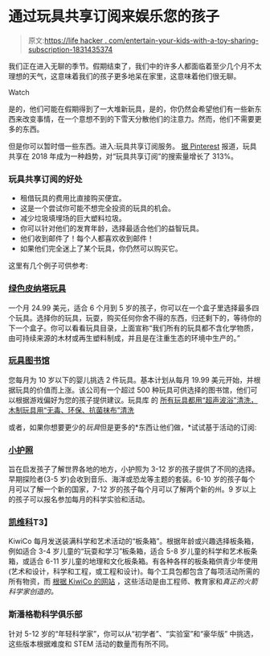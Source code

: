 # 通过玩具共享订阅来娱乐您的孩子

> 原文:[https://life hacker . com/entertain-your-kids-with-a-toy-sharing-subscription-1831435374](https://lifehacker.com/entertain-your-kids-with-a-toy-sharing-subscription-1831435374)

我们正在进入无聊的季节。假期结束了，我们中的许多人都面临着至少几个月不太理想的天气，这意味着我们的孩子更多地呆在家里，这意味着他们很无聊。

Watch

是的，他们可能在假期得到了一大堆新玩具，是的，你仍然会希望他们有一些新东西来改变事情，在一个意想不到的下雪天分散他们的注意力。然而，他们不需要更多的东西。

但是你可以暂时借一些东西。进入:玩具共享订阅服务。 [据 Pinterest](https://newsroom.pinterest.com/en/post/pinterest-100-the-top-trends-for-2019) 报道，玩具共享在 2018 年成为一种趋势，对“玩具共享订阅”的搜索量增长了 313%。

### 玩具共享订阅的好处

*   租借玩具的费用比直接购买便宜。
*   这是一个尝试你可能不想完全投资的玩具的机会。
*   减少垃圾填埋场的巨大塑料垃圾。
*   你可以针对他们的发育年龄，选择最适合他们的益智玩具。
*   他们收到邮件了！每个人都喜欢收到邮件！
*   如果他们完全迷上了某个玩具，你仍然可以购买它。

这里有几个例子可供参考:

### [绿色皮纳塔玩具](https://greenpinatatoys.com)

一个月 24.99 美元，适合 6 个月到 5 岁的孩子，你可以在一个盒子里选择最多四个玩具。选择你的玩具，玩耍，购买任何你舍不得的东西，归还剩下的，等待你的下一个盒子。你可以看看玩具目录，上面宣称“我们所有的玩具都不含化学物质，由可持续来源的木材或再生塑料制成，并且是在注重生态的环境中生产的。”

### [玩具图书馆](https://www.toylibrary.co)

您每月为 10 岁以下的婴儿挑选 2 件玩具。基本计划从每月 19.99 美元开始，并根据玩具的价值而上涨。该公司有一个超过 500 种玩具可供选择的图书馆，他们可以根据游戏偏好为您的孩子提供建议。玩具库 的 [所有玩具都用“超声波浴”清洗，木制玩具用“无毒、环保、抗菌抹布”清洗](https://www.toylibrary.co/toy-library)

或者，如果你想要更少的*玩具*但是更多的*东西让他们做，*试试基于活动的订阅:

### [小护照](https://www.littlepassports.com/)

旨在启发孩子了解世界各地的地方，小护照为 3-12 岁的孩子提供了不同的选择。早期探险者(3-5 岁)会收到音乐、海洋或恐龙等主题的套装。6-10 岁的孩子每个月可以了解一个新的国家，7-12 岁的孩子每个月可以了解两个新的州。9 岁以上的孩子可以报名参加每月的科学实验和活动。

### [凯维科](https://www.kiwico.com/)T3】

KiwiCo 每月发送装满科学和艺术活动的“板条箱”。根据年龄或兴趣选择板条箱，例如适合 3-4 岁儿童的“玩耍和学习”板条箱，适合 5-8 岁儿童的科学和艺术板条箱，或适合 6-11 岁儿童的地理和文化板条箱。有各种各样的板条箱供青少年使用(艺术和设计，科学和工程，或工程和设计)。每个工具包都包含了每项活动所需的所有物资，而 [根据 KiwiCo 的网站](https://www.kiwico.com/) ，这些活动是由工程师、教育家和*真正的火箭科学家创造的。*

### 斯潘格勒科学俱乐部

针对 5-12 岁的“年轻科学家”，你可以从“初学者”、“实验室”和“豪华版” 中挑选，这些版本根据难度和 STEM 活动的数量而有所不同。